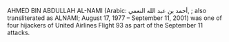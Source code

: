 AHMED BIN ABDULLAH AL-NAMI (Arabic: أحمد بن عبد الله النعمي, ; also transliterated as ALNAMI; August 17, 1977 – September 11, 2001) was one of four hijackers of United Airlines Flight 93 as part of the September 11 attacks.
